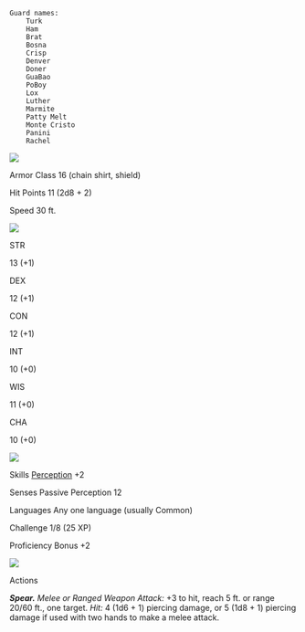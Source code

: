 	Guard names:
		Turk
		Ham
		Brat
		Bosna
		Crisp
		Denver
		Doner
		GuaBao
		PoBoy
		Lox
		Luther
		Marmite
		Patty Melt
		Monte Cristo
		Panini
		Rachel


![](https://media-waterdeep.cursecdn.com/file-attachments/0/579/stat-block-header-bar.svg)

Armor Class 16 (chain shirt, shield)

Hit Points 11 (2d8 + 2)

Speed 30 ft.

![](https://media-waterdeep.cursecdn.com/file-attachments/0/579/stat-block-header-bar.svg)

STR

13 (+1)

DEX

12 (+1)

CON

12 (+1)

INT

10 (+0)

WIS

11 (+0)

CHA

10 (+0)

![](https://media-waterdeep.cursecdn.com/file-attachments/0/579/stat-block-header-bar.svg)

Skills [Perception](https://www.dndbeyond.com/compendium/rules/basic-rules/using-ability-scores#Perception) +2

Senses Passive Perception 12

Languages Any one language (usually Common)

Challenge 1/8 (25 XP)

Proficiency Bonus +2

![](https://media-waterdeep.cursecdn.com/file-attachments/0/579/stat-block-header-bar.svg)

Actions

_**Spear.** Melee or _Ranged Weapon Attack:__ +3 to hit, reach 5 ft. or range 20/60 ft., one target. _Hit:_ 4 (1d6 + 1) piercing damage, or 5 (1d8 + 1) piercing damage if used with two hands to make a melee attack.